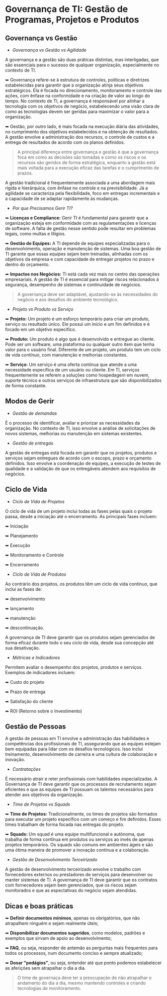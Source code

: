 # Governança de TI: Gestão de Programas, Projetos e Produtos

## Governança vs Gestão

* _Governança vs Gestão vs Agilidade_
  
A governança e a gestão são duas práticas distintas, mas interligadas, que são essenciais para o sucesso de qualquer organização, especialmente no contexto de TI.

➥ Governança refere-se à estrutura de controles, políticas e diretrizes estabelecidas para garantir que a organização atinja seus objetivos estratégicos. Ela é focada no direcionamento, monitoramento e controle das ações, com ênfase na conformidade e na criação de valor ao longo do tempo. No contexto de TI, a governança é responsável por alinhar a tecnologia com os objetivos de negócio, estabelecendo uma visão clara de como as tecnologias devem ser geridas para maximizar o valor para a organização.

➥ Gestão, por outro lado, é mais focada na execução diária das atividades, no cumprimento dos objetivos estabelecidos e na obtenção de resultados. A gestão envolve a administração dos recursos, o controle de custos e a entrega de resultados de acordo com os planos definidos.

> A principal diferença entre governança e gestão é que a governança foca em como as decisões são tomadas e como os riscos e os recursos são geridos de forma estratégica, enquanto a gestão está mais voltada para a execução eficaz das tarefas e o cumprimento de prazos.

A gestão tradicional é frequentemente associada a uma abordagem mais rígida e hierárquica, com ênfase no controle e na previsibilidade. Já a agilidade se caracteriza pela flexibilidade, foco em entregas incrementais e a capacidade de se adaptar rapidamente às mudanças.

* _Por que Precisamos Gerir TI?_

➥ **Licenças e Compliance:** Gerir TI é fundamental para garantir que a organização esteja em conformidade com as regulamentações e licenças de software. A falta de gestão nesse sentido pode resultar em problemas legais, como multas e litígios.

➥ **Gestão de Equipes:** A TI depende de equipes especializadas para o desenvolvimento, operação e manutenção de sistemas. Uma boa gestão de TI garante que essas equipes sejam bem treinadas, alinhadas com os objetivos da empresa e com capacidade de entregar projetos no prazo e dentro do orçamento.

➥ **Impactos nos Negócios:** TI está cada vez mais no centro das operações empresariais. A gestão de TI é essencial para mitigar riscos relacionados à segurança, desempenho de sistemas e continuidade de negócios.

> A governança deve ser adaptável, ajustando-se às necessidades do negócio e aos desafios do ambiente tecnológico.

* _Projeto vs Produto vs Serviço_

➥ **Projeto:** Um projeto é um esforço temporário para criar um produto, serviço ou resultado único. Ele possui um início e um fim definidos e é focado em um objetivo específico.

➥ **Produto:** Um produto é algo que é desenvolvido e entregue ao cliente. Pode ser um software, uma plataforma ou qualquer outro item que tenha valor para o usuário final. Diferente de um projeto, um produto tem um ciclo de vida contínuo, com manutenção e melhorias constantes.

➥ **Serviço:** Um serviço é uma oferta contínua que atende a uma necessidade específica de um usuário ou cliente. Em TI, serviços frequentemente se referem a soluções como hospedagem em nuvem, suporte técnico e outros serviços de infraestrutura que são disponibilizados de forma constante.
   
## Modos de Gerir

* _Gestão de demandas_
  
É o processo de identificar, avaliar e priorizar as necessidades da organização. No contexto de TI, isso envolve a análise de solicitações de novos sistemas, melhorias ou manutenção em sistemas existentes. 

* _Gestão de entregas_
  
A gestão de entregas está focada em garantir que os projetos, produtos e serviços sejam entregues de acordo com o escopo, prazo e orçamento definidos. Isso envolve a coordenação de equipes, a execução de testes de qualidade e a validação de que os entregáveis atendem aos requisitos de negócios.

## Ciclo de Vida

* _Ciclo de Vida de Projetos_
  
O ciclo de vida de um projeto inclui todas as fases pelas quais o projeto passa, desde a iniciação até o encerramento. As principais fases incluem:

➥ Iniciação

➥ Planejamento

➥ Execução

➥ Monitoramento e Controle

➥ Encerramento

* _Ciclo de Vida de Produtos_
  
Ao contrário dos projetos, os produtos têm um ciclo de vida contínuo, que inclui as fases de:

➥ desenvolvimento

➥ lançamento

➥ manutenção

➥ descontinuação.

A governança de TI deve garantir que os produtos sejam gerenciados de forma eficaz durante todo o seu ciclo de vida, desde sua concepção até sua desativação.  

* _Métricas e Indicadores_
  
Permitem avaliar o desempenho dos projetos, produtos e serviços. Exemplos de indicadores incluem:

➥ Custo do projeto

➥ Prazo de entrega

➥ Satisfação do cliente

➥ ROI (Retorno sobre o Investimento)

## Gestão de Pessoas

A gestão de pessoas em TI envolve a administração das habilidades e competências dos profissionais de TI, assegurando que as equipes estejam bem equipadas para lidar com os desafios tecnológicos. Isso inclui treinamento, desenvolvimento de carreira e uma cultura de colaboração e inovação.

* _Contratações_
  
É necessário atrair e reter profissionais com habilidades especializadas. A Governança de TI deve garantir que os processos de recrutamento sejam eficientes e que as equipes de TI possuam os talentos necessários para atender aos objetivos da organização.

* _Time de Projetos vs Squads_
  
➥ **Time de Projetos:** Tradicionalmente, os times de projetos são formados para executar um projeto específico com um começo e fim definidos. Esses times trabalham de forma focada nas entregas do projeto.

➥ **Squads:** Um squad é uma equipe multifuncional e autônoma, que trabalha de forma contínua em produtos ou serviços ao invés de apenas projetos temporários. Os squads são comuns em ambientes ágeis e são uma ótima maneira de promover a inovação contínua e a colaboração.

* _Gestão de Desenvolvimento Terceirizado_
  
A gestão de desenvolvimento terceirizado envolve o trabalho com fornecedores externos ou prestadores de serviços para desenvolver ou manter sistemas de TI. A governança de TI deve garantir que os contratos com fornecedores sejam bem gerenciados, que os riscos sejam monitorados e que as expectativas do negócio sejam atendidas.

## Dicas e boas práticas

➥ **Definir documentos mínimos**, apenas os obrigatórios, que não atrapalhem ninguém e sejam realmente úteis;

➥ **Disponibilizar documentos sugeridos**, como modelos, padrões e exemplos que sirvam de apoio ao desenvolvimento;

➥ **FAQ**, ou seja, responder de antemão as perguntas mais frequentes para todos os processos, num documento conciso e sempre atualizado;

➥ **Dosar "pedágios"**, ou seja, entender até que ponto podemos estabelecer as aferições sem atrapalhar o dia a dia.

> O time de governaça deve ter a preocupação de não atrapalhar o andamento do dia a dia, mesmo mantendo controles e criando tecnologias de monitoramento.


